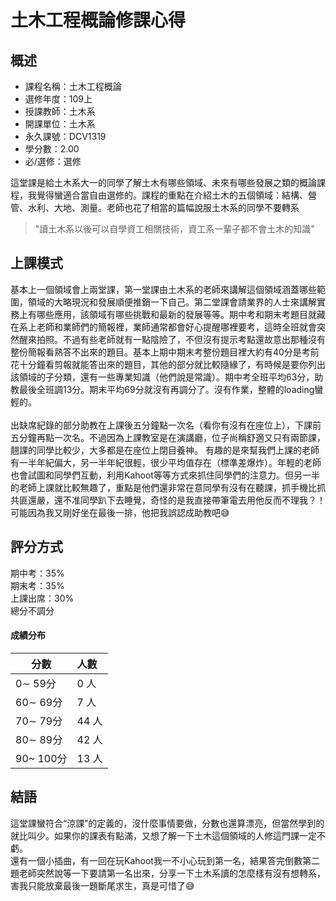 # 土木工程概論修課心得
## 概述
- 課程名稱：土木工程概論
- 選修年度：109上
- 授課教師：土木系
- 開課單位：土木系    
- 永久課號：DCV1319
- 學分數：2.00
- 必/選修：選修

這堂課是給土木系大一的同學了解土木有哪些領域、未來有哪些發展之類的概論課程，我覺得蠻適合當自由選修的。課程的重點在介紹土木的五個領域：結構、營管、水利、大地、測量。老師也花了相當的篇幅說服土木系的同學不要轉系
>  "讀土木系以後可以自學資工相關技術，資工系一輩子都不會土木的知識"

## 上課模式
基本上一個領域會上兩堂課，第一堂課由土木系的老師來講解這個領域涵蓋哪些範圍，領域的大略現況和發展順便推銷一下自己。第二堂課會請業界的人士來講解實務上有哪些應用，該領域有哪些挑戰和最新的發展等等。期中考和期末考題目就藏在系上老師和業師們的簡報裡，業師通常都會好心提醒哪裡要考，這時全班就會突然醒來拍照。不過有些老師就有一點陰險了，不但沒有提示考點還故意出那種沒有整份簡報看熟答不出來的題目。基本上期中期末考整份題目裡大約有40分是考前花十分鐘看剪報就能答出來的題目，其他的部分就比較隨緣了，有時候是要你列出該領域的子分類，還有一些專業知識（他們說是常識）。期中考全班平均63分，助教最後全班調13分。期末平均69分就沒有再調分了。沒有作業，整體的loading蠻輕的。<br/><br/>
出缺席紀錄的部分助教在上課後五分鐘點一次名（看你有沒有在座位上），下課前五分鐘再點一次名。不過因為上課教室是在演講廳，位子尚稱舒適又只有兩節課，翹課的同學比較少，大多都是在座位上閉目養神。
有趣的是來幫我們上課的老師有一半年紀偏大，另一半年紀很輕，很少平均值存在（標準差爆炸）。年輕的老師也會試圖和同學們互動，利用Kahoot等等方式來抓住同學們的注意力。但另一半的老師上課就比較無趣了，重點是他們還非常在意同學有沒有在聽課，抓手機比抓共匪還嚴，還不准同學趴下去睡覺，奇怪的是我直接帶筆電去用他反而不理我？！可能因為我又剛好坐在最後一排，他把我誤認成助教吧😅

## 評分方式
期中考：35%<br/>
期末考：35%<br/>
上課出席：30%<br/>
總分不調分
<br/>
#### 成績分布
   分數 | 人數
--------|:-----
0∼ 59分| 0 人
60∼ 69分| 7 人
70∼ 79分| 44 人
80∼ 89分| 42 人
90~ 100分| 13 人

## 結語
這堂課蠻符合“涼課”的定義的，沒什麼事情要做，分數也還算漂亮，但當然學到的就比叫少。如果你的課表有點滿，又想了解一下土木這個領域的人修這門課一定不虧。<br/>
還有一個小插曲，有一回在玩Kahoot我一不小心玩到第一名，結果答完倒數第二題老師突然說等一下要請第一名出來，分享一下土木系讀的怎麼樣有沒有想轉系，害我只能放棄最後一題斷尾求生，真是可惜了😅


